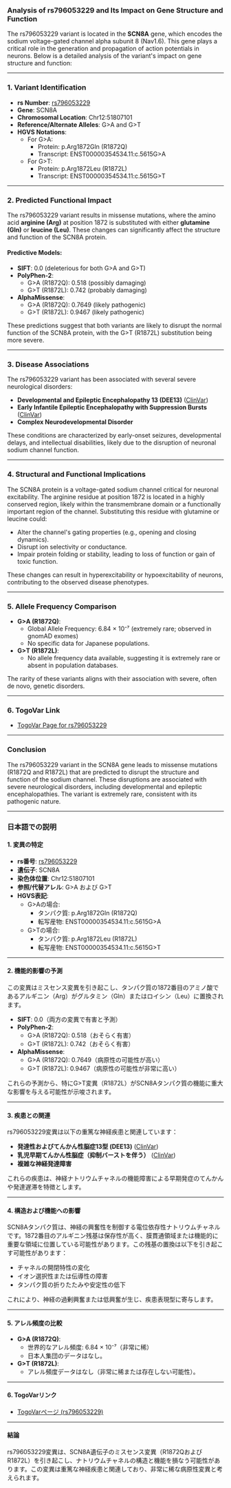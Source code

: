 ### Analysis of rs796053229 and Its Impact on Gene Structure and Function

The rs796053229 variant is located in the **SCN8A** gene, which encodes the sodium voltage-gated channel alpha subunit 8 (Nav1.6). This gene plays a critical role in the generation and propagation of action potentials in neurons. Below is a detailed analysis of the variant's impact on gene structure and function:

---

### 1. **Variant Identification**
- **rs Number**: [rs796053229](https://identifiers.org/dbsnp/rs796053229)
- **Gene**: SCN8A
- **Chromosomal Location**: Chr12:51807101
- **Reference/Alternate Alleles**: G>A and G>T
- **HGVS Notations**:
  - For G>A:
    - Protein: p.Arg1872Gln (R1872Q)
    - Transcript: ENST00000354534.11:c.5615G>A
  - For G>T:
    - Protein: p.Arg1872Leu (R1872L)
    - Transcript: ENST00000354534.11:c.5615G>T

---

### 2. **Predicted Functional Impact**
The rs796053229 variant results in missense mutations, where the amino acid **arginine (Arg)** at position 1872 is substituted with either **glutamine (Gln)** or **leucine (Leu)**. These changes can significantly affect the structure and function of the SCN8A protein.

#### **Predictive Models**:
- **SIFT**: 0.0 (deleterious for both G>A and G>T)
- **PolyPhen-2**:
  - G>A (R1872Q): 0.518 (possibly damaging)
  - G>T (R1872L): 0.742 (probably damaging)
- **AlphaMissense**:
  - G>A (R1872Q): 0.7649 (likely pathogenic)
  - G>T (R1872L): 0.9467 (likely pathogenic)

These predictions suggest that both variants are likely to disrupt the normal function of the SCN8A protein, with the G>T (R1872L) substitution being more severe.

---

### 3. **Disease Associations**
The rs796053229 variant has been associated with several severe neurological disorders:
- **Developmental and Epileptic Encephalopathy 13 (DEE13)** ([ClinVar](https://www.ncbi.nlm.nih.gov/clinvar/variation/253297))
- **Early Infantile Epileptic Encephalopathy with Suppression Bursts** ([ClinVar](https://www.ncbi.nlm.nih.gov/clinvar/variation/207132))
- **Complex Neurodevelopmental Disorder**

These conditions are characterized by early-onset seizures, developmental delays, and intellectual disabilities, likely due to the disruption of neuronal sodium channel function.

---

### 4. **Structural and Functional Implications**
The SCN8A protein is a voltage-gated sodium channel critical for neuronal excitability. The arginine residue at position 1872 is located in a highly conserved region, likely within the transmembrane domain or a functionally important region of the channel. Substituting this residue with glutamine or leucine could:
- Alter the channel's gating properties (e.g., opening and closing dynamics).
- Disrupt ion selectivity or conductance.
- Impair protein folding or stability, leading to loss of function or gain of toxic function.

These changes can result in hyperexcitability or hypoexcitability of neurons, contributing to the observed disease phenotypes.

---

### 5. **Allele Frequency Comparison**
- **G>A (R1872Q)**:
  - Global Allele Frequency: 6.84 × 10⁻⁷ (extremely rare; observed in gnomAD exomes)
  - No specific data for Japanese populations.
- **G>T (R1872L)**:
  - No allele frequency data available, suggesting it is extremely rare or absent in population databases.

The rarity of these variants aligns with their association with severe, often de novo, genetic disorders.

---

### 6. **TogoVar Link**
- [TogoVar Page for rs796053229](https://togovar.org/variant/12-51807101-G-A)

---

### Conclusion
The rs796053229 variant in the SCN8A gene leads to missense mutations (R1872Q and R1872L) that are predicted to disrupt the structure and function of the sodium channel. These disruptions are associated with severe neurological disorders, including developmental and epileptic encephalopathies. The variant is extremely rare, consistent with its pathogenic nature.

---

### 日本語での説明

#### **1. 変異の特定**
- **rs番号**: [rs796053229](https://identifiers.org/dbsnp/rs796053229)
- **遺伝子**: SCN8A
- **染色体位置**: Chr12:51807101
- **参照/代替アレル**: G>A および G>T
- **HGVS表記**:
  - G>Aの場合:
    - タンパク質: p.Arg1872Gln (R1872Q)
    - 転写産物: ENST00000354534.11:c.5615G>A
  - G>Tの場合:
    - タンパク質: p.Arg1872Leu (R1872L)
    - 転写産物: ENST00000354534.11:c.5615G>T

---

#### **2. 機能的影響の予測**
この変異はミスセンス変異を引き起こし、タンパク質の1872番目のアミノ酸であるアルギニン（Arg）がグルタミン（Gln）またはロイシン（Leu）に置換されます。

- **SIFT**: 0.0（両方の変異で有害と予測）
- **PolyPhen-2**:
  - G>A (R1872Q): 0.518（おそらく有害）
  - G>T (R1872L): 0.742（おそらく有害）
- **AlphaMissense**:
  - G>A (R1872Q): 0.7649（病原性の可能性が高い）
  - G>T (R1872L): 0.9467（病原性の可能性が非常に高い）

これらの予測から、特にG>T変異（R1872L）がSCN8Aタンパク質の機能に重大な影響を与える可能性が示唆されます。

---

#### **3. 疾患との関連**
rs796053229変異は以下の重篤な神経疾患と関連しています：
- **発達性およびてんかん性脳症13型 (DEE13)** ([ClinVar](https://www.ncbi.nlm.nih.gov/clinvar/variation/253297))
- **乳児早期てんかん性脳症（抑制バーストを伴う）** ([ClinVar](https://www.ncbi.nlm.nih.gov/clinvar/variation/207132))
- **複雑な神経発達障害**

これらの疾患は、神経ナトリウムチャネルの機能障害による早期発症のてんかんや発達遅滞を特徴とします。

---

#### **4. 構造および機能への影響**
SCN8Aタンパク質は、神経の興奮性を制御する電位依存性ナトリウムチャネルです。1872番目のアルギニン残基は保存性が高く、膜貫通領域または機能的に重要な領域に位置している可能性があります。この残基の置換は以下を引き起こす可能性があります：
- チャネルの開閉特性の変化
- イオン選択性または伝導性の障害
- タンパク質の折りたたみや安定性の低下

これにより、神経の過剰興奮または低興奮が生じ、疾患表現型に寄与します。

---

#### **5. アレル頻度の比較**
- **G>A (R1872Q)**:
  - 世界的なアレル頻度: 6.84 × 10⁻⁷（非常に稀）
  - 日本人集団のデータはなし。
- **G>T (R1872L)**:
  - アレル頻度データはなし（非常に稀または存在しない可能性）。

---

#### **6. TogoVarリンク**
- [TogoVarページ (rs796053229)](https://togovar.org/variant/12-51807101-G-A)

---

#### **結論**
rs796053229変異は、SCN8A遺伝子のミスセンス変異（R1872QおよびR1872L）を引き起こし、ナトリウムチャネルの構造と機能を損なう可能性があります。この変異は重篤な神経疾患と関連しており、非常に稀な病原性変異と考えられます。